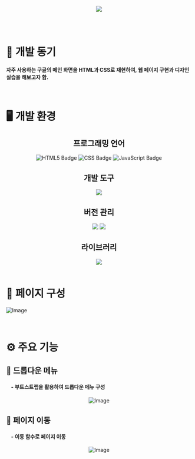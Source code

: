 <br/><br/>

<div align="center">
  <img src="https://github.com/user-attachments/assets/1e73eb40-fa72-4364-b164-7d8d6457fc5e"/>
</div>

<br/><br/>

# 📄 개발 동기

#### 자주 사용하는 구글의 메인 화면을 HTML과 CSS로 재현하여, 웹 페이지 구현과 디자인 실습을 해보고자 함.

<br/>

# 🖥 개발 환경

<div align="center">
 <h2> 프로그래밍 언어 </h2>
  <img src="https://img.shields.io/badge/html5-F0A228.svg?&style=for-the-badge&logo=html5&logoColor=white" alt="HTML5 Badge" /> <img src="https://img.shields.io/badge/css-%231572B6.svg?&style=for-the-badge&logo=css&logoColor=white"  alt="CSS Badge" /> <img src="https://img.shields.io/badge/javascript-%23F7DF1E.svg?&style=for-the-badge&logo=javascript&logoColor=black" alt="JavaScript Badge" />

  <h2> 개발 도구 </h2> 
  <img src="https://img.shields.io/badge/visual%20studio%20code-%23007ACC.svg?&style=for-the-badge&logo=visual%20studio%20code&logoColor=white" />

  <h2> 버전 관리 </h2> 
  <img src="https://img.shields.io/badge/git-%23F05032.svg?&style=for-the-badge&logo=git&logoColor=white" /> <img src="https://img.shields.io/badge/github-%23181717.svg?&style=for-the-badge&logo=github&logoColor=white" />
  
  <h2> 라이브러리 </h2>
  <img src="https://img.shields.io/badge/bootstrap-%238511FA.svg?style=for-the-badge&logo=bootstrap&logoColor=white" />
  
</div>

<br/>

# 📰 페이지 구성

![Image](https://github.com/user-attachments/assets/bc3bcfb8-b5bc-4ef2-a1e2-0a54552bf2ae)

<br/>

# ⚙ 주요 기능

<h2> 🌟 드롭다운 메뉴 </h2>

<h4>&nbsp&nbsp&nbsp&nbsp-&nbsp부트스트랩을 활용하여 드롭다운 메뉴 구성</h4>
<div align="center">
  
  ![Image](https://github.com/user-attachments/assets/dffebe5b-08b5-4600-9bb4-f63f79284837)
  
</div>

<h2> 🌟 페이지 이동 </h2>

<h4>&nbsp&nbsp&nbsp&nbsp-&nbsp이동 함수로 페이지 이동</h4>
<div align="center">
  
  ![Image](https://github.com/user-attachments/assets/5ed504e4-da53-46f1-8dd7-f18d306db7b6)
  
</div>

<br/>
